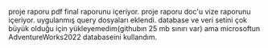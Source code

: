proje raporu pdf final raporunu içeriyor.
proje raporu doc'u vize raporunu içeriyor.
uygulanmış query dosyaları eklendi.
database ve veri setini çok büyük olduğu için yükleyemedim(githubın 25 mb sınırı var) ama microsoftun AdventureWorks2022 databaseini kullandım.
